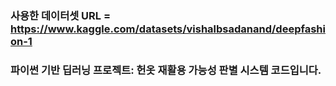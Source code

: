### 사용한 데이터셋 URL = https://www.kaggle.com/datasets/vishalbsadanand/deepfashion-1 
### 파이썬 기반 딥러닝 프로젝트: 헌옷 재활용 가능성 판별 시스템 코드입니다.

